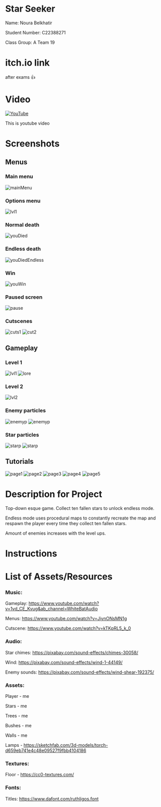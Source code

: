 # Star Seeker

Name: Noura Belkhatir

Student Number: C22388271

Class Group: A Team 19

# itch.io link

after exams 👍

# Video

[![YouTube](images/face.PNG)](https://youtu.be/cn7bbWR2a0I)

This is youtube video


# Screenshots

## Menus

### Main menu
![mainMenu](images/mainMenu.PNG)

### Options menu
![lvl1](images/lvl1.PNG)

### Normal death
![youDied](images/youDiedNormal.PNG)

### Endless death
![youDiedEndless](images/youdiedEndless.PNG)

### Win
![youWin](images/youwin.PNG)

### Paused screen
![pause](images/paused_screen.PNG)

### Cutscenes
![cuts1](images/face.PNG)
![cut2](images/cutscene2.PNG)

## Gameplay

### Level 1
![lvl1](images/lvl1.PNG)
![lore](images/loreeee.PNG)

### Level 2
![lvl2](images/lvl2.PNG)

### Enemy particles
![enemyp](images/enemyParticles.PNG)
![enemyp](images/enemyp2.PNG)

### Star particles
![starp](images/starParticles.PNG)
![starp](images/starp2.PNG)


## Tutorials

![page1](images/tutorial1.PNG)
![page2](images/tutorial2.PNG)
![page3](images/tutorial3.PNG)
![page4](images/tutorial4.PNG)
![page5](images/tutorial5.PNG)




# Description for Project

Top-down esque game. Collect ten fallen stars to unlock endless mode.

Endless mode uses procedural maps to constantly recreate the map and respawn the player
every time they collect ten fallen stars.

Amount of enemies increases with the level ups.

# Instructions


# List of Assets/Resources
### Music:

Gameplay: https://www.youtube.com/watch?v=1vd_CE_Kvug&ab_channel=WhiteBatAudio

Menus: https://www.youtube.com/watch?v=JiynONsMN1g

Cutscene: https://www.youtube.com/watch?v=kTKpRL5_k_0


### Audio:
Star chimes: https://pixabay.com/sound-effects/chimes-30058/

Wind: https://pixabay.com/sound-effects/wind-1-44149/

Enemy sounds: https://pixabay.com/sound-effects/wind-shear-192375/




### Assets:
Player - me

Stars - me

Trees - me

Bushes - me

Walls - me

Lamps - https://sketchfab.com/3d-models/torch-d659eb741e4c48e09527f9fbb4104186


### Textures:

Floor - https://cc0-textures.com/


### Fonts:

Titles: https://www.dafont.com/ruthligos.font



 
